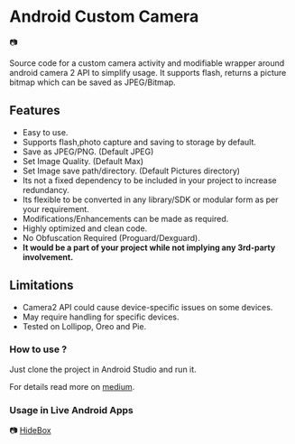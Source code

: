# Android Custom Camera
:camera:

Source code for a custom camera activity and modifiable wrapper around android camera 2 API to simplify usage.
It supports flash, returns a picture bitmap which can be saved as JPEG/Bitmap.

## Features
 - Easy to use.
 - Supports flash,photo capture and saving to storage by default.
 - Save as JPEG/PNG. (Default JPEG)
 - Set Image Quality. (Default Max)
 - Set Image save path/directory. (Default Pictures directory)
 - Its not a fixed dependency to be included in your project to increase redundancy.
 - Its flexible to be converted in any library/SDK or modular form as per your requirement.
 - Modifications/Enhancements can be made as required.
 - Highly optimized and clean code.
 - No Obfuscation Required (Proguard/Dexguard).
 - **It would be a part of your project while not implying any 3rd-party involvement.**
 
 
 ## Limitations
 - Camera2 API could cause device-specific issues on some devices.
 - May require handling for specific devices.
 - Tested on Lollipop, Oreo and Pie.
 
 
 
 

### How to use ?

   Just clone the project in Android Studio and run it.
  
   For details read more on [medium](https://medium.com/@mmobinbutt/camera-2-api-for-android-2dc3168b29a9).
   
   
### Usage in Live Android Apps
    
 :camera: [HideBox](https://play.google.com/store/apps/details?id=com.hidebox.mobileapp) 
